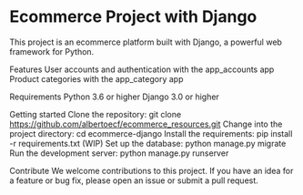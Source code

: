 # Ecommerce Project with Django
  This project is an ecommerce platform built with Django, a powerful web framework for Python.

Features
  User accounts and authentication with the app_accounts app
  Product categories with the app_category app

Requirements
  Python 3.6 or higher
  Django 3.0 or higher

Getting started
  Clone the repository: git clone https://github.com/albertoecf/ecommerce_resources.git
  Change into the project directory: cd ecommerce-django
  Install the requirements: pip install -r requirements.txt (WIP)
  Set up the database: python manage.py migrate
  Run the development server: python manage.py runserver

Contribute
  We welcome contributions to this project. If you have an idea for a feature or bug fix, please open an issue or submit a pull request.
